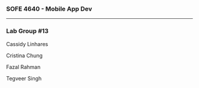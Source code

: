 ### SOFE 4640 - Mobile App Dev
--------------------------
### Lab Group #13

Cassidy Linhares

Cristina Chung

Fazal Rahman

Tegveer Singh

